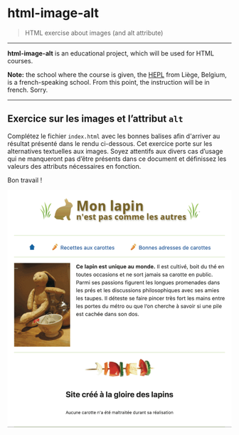 # html-image-alt

> HTML exercise about images (and alt attribute)

* * *

**html-image-alt** is an educational project, which will be used for HTML courses.

**Note:** the school where the course is given, the [HEPL](http://www.provincedeliege.be/hauteecole) from Liège, Belgium, is a french-speaking school. From this point, the instruction will be in french. Sorry.

* * *

## Exercice sur les images et l’attribut `alt`

Complétez le fichier `index.html` avec les bonnes balises afin d'arriver au résultat présenté dans le rendu ci-dessous.
Cet exercice porte sur les alternatives textuelles aux images. Soyez attentifs aux divers cas d’usage qui ne manqueront pas d’être présents dans ce document et définissez les valeurs des attributs nécessaires en fonction. 

Bon travail !

![Résultat attendu](./assets-starter/rendu.png)
